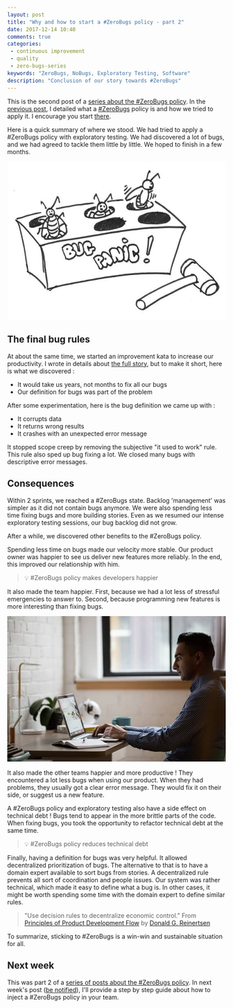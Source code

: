 ```yaml
---
layout: post
title: "Why and how to start a #ZeroBugs policy - part 2"
date: 2017-12-14 10:40
comments: true
categories: 
 - continuous improvement
 - quality
 - zero-bugs-series
keywords: "ZeroBugs, NoBugs, Exploratory Testing, Software"
description: "Conclusion of our story towards #ZeroBugs"
---
```

This is the second post of a [series about the #ZeroBugs policy](/blog/categories/zero-bugs-series/). In the [previous post](/why-and-how-to-start-a-number-zerobugs-policy-part-1/), I detailed what a [#ZeroBugs](http://www.jamesshore.com/Agile-Book/no_bugs.html) policy is and how we tried to apply it. I encourage you start [there](/why-and-how-to-start-a-number-zerobugs-policy-part-1/).

Here is a quick summary of where we stood. We had tried to apply a #ZeroBugs policy with exploratory testing. We had discovered a lot of bugs, and we had agreed to tackle them little by little. We hoped to finish in a few months.

![The Bug Panic game](../imgs/2017-11-22-why-and-how-to-start-a-number-zerobugs-policy-part-2/bug-panic.jpg)

## The final bug rules

At about the same time, we started an improvement kata to increase our productivity. I wrote in details about [the full story](/how-we-used-the-improvement-kata-to-gain-25-percent-of-productivity-part-1/), but to make it short, here is what we discovered :

*   It would take us years, not months to fix all our bugs
*   Our definition for bugs was part of the problem

After some experimentation, here is the bug definition we came up with :

*   It corrupts data
*   It returns wrong results
*   It crashes with an unexpected error message

It stopped scope creep by removing the subjective "it used to work" rule. This rule also sped up bug fixing a lot. We closed many bugs with descriptive error messages.

## Consequences

Within 2 sprints, we reached a #ZeroBugs state. Backlog 'management' was simpler as it did not contain bugs anymore. We were also spending less time fixing bugs and more building stories. Even as we resumed our intense exploratory testing sessions, our bug backlog did not grow.

After a while, we discovered other benefits to the #ZeroBugs policy.

Spending less time on bugs made our velocity more stable. Our product owner was happier to see us deliver new features more reliably. In the end, this improved our relationship with him. 

> 💡 #ZeroBugs policy makes developers happier

It also made the team happier. First, because we had a lot less of stressful emergencies to answer to. Second, because programming new features is more interesting than fixing bugs.

![A relaxed developer](../imgs/2017-11-22-why-and-how-to-start-a-number-zerobugs-policy-part-2/happy-developer.jpg)

It also made the other teams happier and more productive ! They encountered a lot less bugs when using our product. When they had problems, they usually got a clear error message. They would fix it on their side, or suggest us a new feature.

A #ZeroBugs policy and exploratory testing also have a side effect on technical debt ! Bugs tend to appear in the more brittle parts of the code. When fixing bugs, you took the opportunity to refactor technical debt at the same time.

> 💡 #ZeroBugs policy reduces technical debt

Finally, having a definition for bugs was very helpful. It allowed decentralized prioritization of bugs. The alternative to that is to have a domain expert available to sort bugs from stories. A decentralized rule prevents all sort of coordination and people issues. Our system was rather technical, which made it easy to define what a bug is. In other cases, it might be worth spending some time with the domain expert to define similar rules.

> "Use decision rules to decentralize economic control." From [Principles of Product Development Flow](https://www.amazon.com/Principles-Product-Development-Flow-Generation-ebook/dp/B007TKU0O0/ref=sr_1_1?s=books&ie=UTF8&qid=1511344068&sr=1-1&keywords=reinertsen+flow) by [Donald G. Reinertsen](http://reinertsenassociates.com/) 

To summarize, sticking to #ZeroBugs is a win-win and sustainable situation for all.

## Next week

This was part 2 of a [series of posts about the #ZeroBugs policy](/blog/categories/zero-bugs-series/). In next week's post ([be notified](https://feedburner.google.com/fb/a/mailverify?uri=PhilippeBourgau&loc=en_US)), I'll provide a step by step guide about how to inject a #ZeroBugs policy in your team.